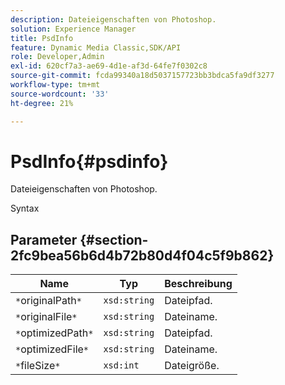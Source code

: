 ```yaml
---
description: Dateieigenschaften von Photoshop.
solution: Experience Manager
title: PsdInfo
feature: Dynamic Media Classic,SDK/API
role: Developer,Admin
exl-id: 620cf7a3-ae69-4d1e-af3d-64fe7f0302c8
source-git-commit: fcda99340a18d5037157723bb3bdca5fa9df3277
workflow-type: tm+mt
source-wordcount: '33'
ht-degree: 21%

---
```


# PsdInfo{#psdinfo}

Dateieigenschaften von Photoshop.

Syntax

## Parameter {#section-2fc9bea56b6d4b72b80d4f04c5f9b862}

| Name | Typ | Beschreibung |
|---|---|---|
| `*`originalPath`*` | `xsd:string` | Dateipfad. |
| `*`originalFile`*` | `xsd:string` | Dateiname. |
| `*`optimizedPath`*` | `xsd:string` | Dateipfad. |
| `*`optimizedFile`*` | `xsd:string` | Dateiname. |
| `*`fileSize`*` | `xsd:int` | Dateigröße. |
